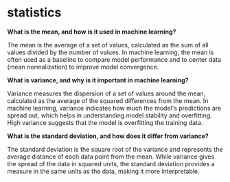 # statistics

**What is the mean, and how is it used in machine learning?**

The mean is the average of a set of values, calculated as the sum of all values divided by the number of values. In machine learning, the mean is often used as a baseline to compare model performance and to center data (mean normalization) to improve model convergence.

**What is variance, and why is it important in machine learning?**

Variance measures the dispersion of a set of values around the mean, calculated as the average of the squared differences from the mean. In machine learning, variance indicates how much the model's predictions are spread out, which helps in understanding model stability and overfitting. High variance suggests that the model is overfitting the training data.

**What is the standard deviation, and how does it differ from variance?**

The standard deviation is the square root of the variance and represents the average distance of each data point from the mean. While variance gives the spread of the data in squared units, the standard deviation provides a measure in the same units as the data, making it more interpretable.

